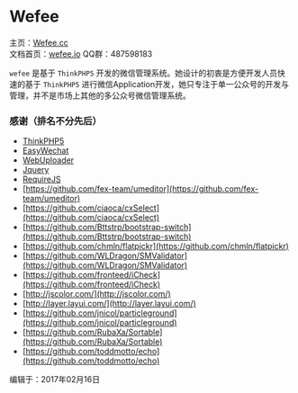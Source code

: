 # Wefee

主页：[Wefee.cc](http://wefee.cc)  
文档首页：[wefee.io](http://wefee.io)
QQ群：487598183

`wefee` 是基于 `ThinkPHP5` 开发的微信管理系统。她设计的初衷是方便开发人员快速的基于 `ThinkPHP5` 进行微信Application开发，她只专注于单一公众号的开发与管理，并不是市场上其他的多公众号微信管理系统。

### 感谢（排名不分先后）

* [ThinkPHP5](http://www.thinkphp.cn/)
* [EasyWechat](https://easywechat.org/)
* [WebUploader](http://fex.baidu.com/webuploader/)
* [Jquery](http://jquery.com/)
* [RequireJS](http://www.requirejs.org/)
* [https://github.com/fex-team/umeditor](https://github.com/fex-team/umeditor)
* [https://github.com/ciaoca/cxSelect](https://github.com/ciaoca/cxSelect)
* [https://github.com/Bttstrp/bootstrap-switch](https://github.com/Bttstrp/bootstrap-switch)
* [https://github.com/chmln/flatpickr](https://github.com/chmln/flatpickr)
* [https://github.com/WLDragon/SMValidator](https://github.com/WLDragon/SMValidator)
* [https://github.com/fronteed/iCheck](https://github.com/fronteed/iCheck)
* [http://jscolor.com/](http://jscolor.com/)
* [http://layer.layui.com/](http://layer.layui.com/)
* [https://github.com/jnicol/particleground](https://github.com/jnicol/particleground)
* [https://github.com/RubaXa/Sortable](https://github.com/RubaXa/Sortable)
* [https://github.com/toddmotto/echo](https://github.com/toddmotto/echo)
 

编辑于：2017年02月16日

